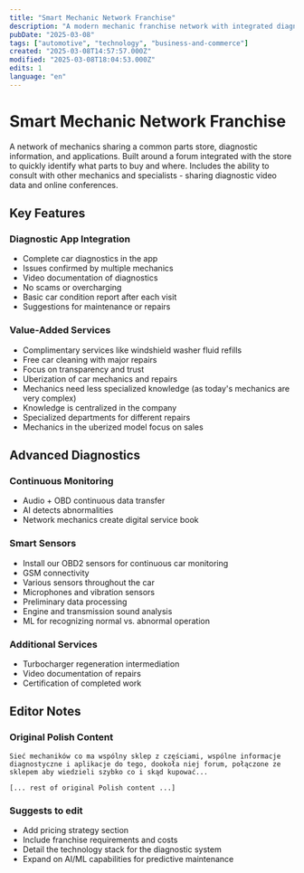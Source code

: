 ```yaml
---
title: "Smart Mechanic Network Franchise"
description: "A modern mechanic franchise network with integrated diagnostics, shared parts inventory, and expert consultation system"
pubDate: "2025-03-08"
tags: ["automotive", "technology", "business-and-commerce"]
created: "2025-03-08T14:57:57.000Z"
modified: "2025-03-08T18:04:53.000Z"
edits: 1
language: "en"
---
```


# Smart Mechanic Network Franchise

A network of mechanics sharing a common parts store, diagnostic information, and applications. Built around a forum integrated with the store to quickly identify what parts to buy and where. Includes the ability to consult with other mechanics and specialists - sharing diagnostic video data and online conferences.

## Key Features

### Diagnostic App Integration
- Complete car diagnostics in the app
- Issues confirmed by multiple mechanics
- Video documentation of diagnostics
- No scams or overcharging
- Basic car condition report after each visit
- Suggestions for maintenance or repairs

### Value-Added Services
- Complimentary services like windshield washer fluid refills
- Free car cleaning with major repairs
- Focus on transparency and trust
- Uberization of car mechanics and repairs
- Mechanics need less specialized knowledge (as today's mechanics are very complex)
- Knowledge is centralized in the company
- Specialized departments for different repairs
- Mechanics in the uberized model focus on sales

## Advanced Diagnostics

### Continuous Monitoring
- Audio + OBD continuous data transfer
- AI detects abnormalities
- Network mechanics create digital service book

### Smart Sensors
- Install our OBD2 sensors for continuous car monitoring
- GSM connectivity
- Various sensors throughout the car
- Microphones and vibration sensors
- Preliminary data processing
- Engine and transmission sound analysis
- ML for recognizing normal vs. abnormal operation

### Additional Services
- Turbocharger regeneration intermediation
- Video documentation of repairs
- Certification of completed work

## Editor Notes

### Original Polish Content
```
Sieć mechaników co ma wspólny sklep z częściami, wspólne informacje diagnostyczne i aplikacje do tego, dookoła niej forum, połączone ze sklepem aby wiedzieli szybko co i skąd kupować...

[... rest of original Polish content ...]
```

### Suggests to edit
- Add pricing strategy section
- Include franchise requirements and costs
- Detail the technology stack for the diagnostic system
- Expand on AI/ML capabilities for predictive maintenance 